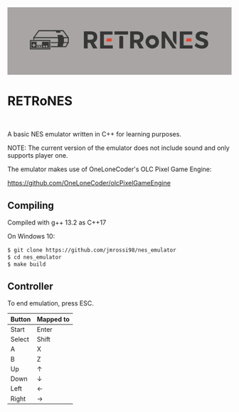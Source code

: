 <img src="images/logo.png" alt="Title" width="1200">

RETRoNES
=============

<br />

A basic NES emulator written in C++ for learning purposes.

NOTE: The current version of the emulator does not include sound and only supports player one.

The emulator makes use of OneLoneCoder's OLC Pixel Game Engine:

https://github.com/OneLoneCoder/olcPixelGameEngine

## Compiling

Compiled with g++ 13.2 as C++17

On Windows 10:
```
$ git clone https://github.com/jmrossi98/nes_emulator
$ cd nes_emulator
$ make build
```


## Controller

To end emulation, press ESC.

 Button        | Mapped to
 --------------|-------------
 Start         | Enter
 Select        | Shift
 A             | X
 B             | Z
 Up            | ↑
 Down          | ↓
 Left          | ←
 Right         | →
